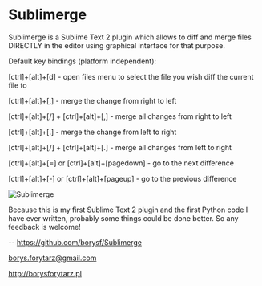 Sublimerge
==========

Sublimerge is a Sublime Text 2 plugin which allows to diff and merge files DIRECTLY in the editor using graphical interface for that purpose.

Default key bindings (platform independent):

[ctrl]+[alt]+[d] - open files menu to select the file you wish diff the current file to

[ctrl]+[alt]+[,] - merge the change from right to left

[ctrl]+[alt]+[/] + [ctrl]+[alt]+[,] - merge all changes from right to left

[ctrl]+[alt]+[.] - merge the change from left to right

[ctrl]+[alt]+[/] + [ctrl]+[alt]+[.] - merge all changes from left to right

[ctrl]+[alt]+[=] or [ctrl]+[alt]+[pagedown] - go to the next difference

[ctrl]+[alt]+[-] or [ctrl]+[alt]+[pageup] - go to the previous difference

![Sublimerge](http://cloud.github.com/downloads/borysf/Sublimerge/Screenshot.png "Sublimerge")

Because this is my first Sublime Text 2 plugin and the first Python code I have ever written, probably some things could be done
better. So any feedback is welcome!

--
https://github.com/borysf/Sublimerge

borys.forytarz@gmail.com

http://borysforytarz.pl